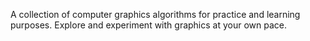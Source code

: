 A collection of computer graphics algorithms for practice and learning purposes. Explore and experiment with graphics at your own pace.
